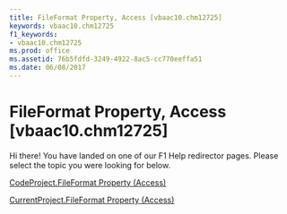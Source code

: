 ```yaml
---
title: FileFormat Property, Access [vbaac10.chm12725]
keywords: vbaac10.chm12725
f1_keywords:
- vbaac10.chm12725
ms.prod: office
ms.assetid: 76b5fdfd-3249-4922-8ac5-cc770eeffa51
ms.date: 06/08/2017
---
```



# FileFormat Property, Access [vbaac10.chm12725]

Hi there! You have landed on one of our F1 Help redirector pages. Please select the topic you were looking for below.

[CodeProject.FileFormat Property (Access)](http://msdn.microsoft.com/library/f72e13d7-58dc-3710-b1e7-798a71601ceb%28Office.15%29.aspx)

[CurrentProject.FileFormat Property (Access)](http://msdn.microsoft.com/library/eb062d95-3042-eae7-9c0b-9d052e28b8cd%28Office.15%29.aspx)


